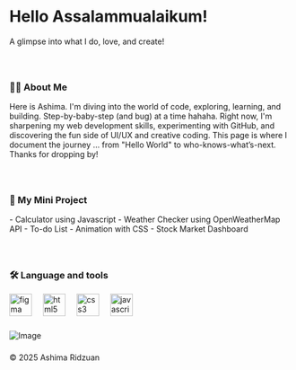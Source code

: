 <h1>Hello Assalammualaikum!</h1>
A glimpse into what I do, love, and create!

###

<br>
<h3 align="left">👩‍💻  About Me</h3>
<p align="left">Here is Ashima. I'm diving into the world of code, exploring, learning, and building. Step-by-baby-step (and bug) at a time hahaha.
Right now, I'm sharpening my web development skills, experimenting with GitHub, and discovering the fun side of UI/UX and creative coding.
This page is where I document the journey ... from "Hello World" to who-knows-what’s-next. Thanks for dropping by!</p>

  ###

<br>
<h3 align="left">🧩 My Mini Project</h3>
- Calculator using Javascript
- Weather Checker using OpenWeatherMap API
- To-do List 
- Animation with CSS
- Stock Market Dashboard


  ###

<br>
<h3 align="left">🛠 Language and tools</h3>
<div align="left">
  <img src="https://cdn.jsdelivr.net/gh/devicons/devicon/icons/figma/figma-original.svg" height="40" alt="figma logo"  />
  <img width="12" />
  <img src="https://cdn.jsdelivr.net/gh/devicons/devicon/icons/html5/html5-original.svg" height="40" alt="html5 logo"  />
  <img width="12" />
  <img src="https://cdn.jsdelivr.net/gh/devicons/devicon/icons/css3/css3-original.svg" height="40" alt="css3 logo"  />
  <img width="12" />
  <img src="https://cdn.jsdelivr.net/gh/devicons/devicon/icons/javascript/javascript-original.svg" height="40" alt="javascript logo"  />
</div>

###



###

![Image](https://github.com/user-attachments/assets/d56244c7-4e53-40b3-86c1-110214a03f96)

###

<p>© 2025 Ashima Ridzuan</p>

